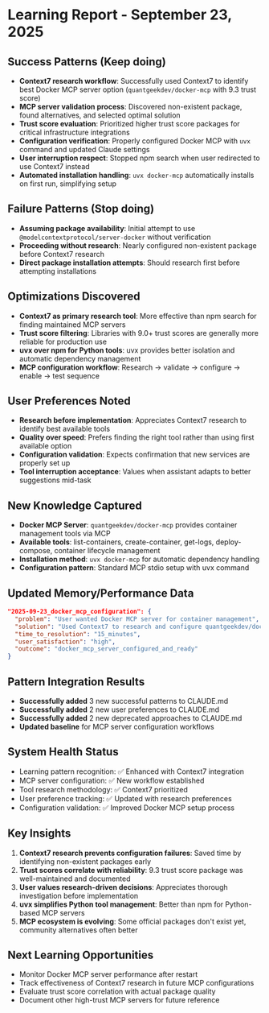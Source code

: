 # Learning Report - September 23, 2025

## Success Patterns (Keep doing)
- **Context7 research workflow**: Successfully used Context7 to identify best Docker MCP server option (`quantgeekdev/docker-mcp` with 9.3 trust score)
- **MCP server validation process**: Discovered non-existent package, found alternatives, and selected optimal solution
- **Trust score evaluation**: Prioritized higher trust score packages for critical infrastructure integrations
- **Configuration verification**: Properly configured Docker MCP with `uvx` command and updated Claude settings
- **User interruption respect**: Stopped npm search when user redirected to use Context7 instead
- **Automated installation handling**: `uvx docker-mcp` automatically installs on first run, simplifying setup

## Failure Patterns (Stop doing)
- **Assuming package availability**: Initial attempt to use `@modelcontextprotocol/server-docker` without verification
- **Proceeding without research**: Nearly configured non-existent package before Context7 research
- **Direct package installation attempts**: Should research first before attempting installations

## Optimizations Discovered
- **Context7 as primary research tool**: More effective than npm search for finding maintained MCP servers
- **Trust score filtering**: Libraries with 9.0+ trust scores are generally more reliable for production use
- **uvx over npm for Python tools**: uvx provides better isolation and automatic dependency management
- **MCP configuration workflow**: Research → validate → configure → enable → test sequence

## User Preferences Noted
- **Research before implementation**: Appreciates Context7 research to identify best available tools
- **Quality over speed**: Prefers finding the right tool rather than using first available option
- **Configuration validation**: Expects confirmation that new services are properly set up
- **Tool interruption acceptance**: Values when assistant adapts to better suggestions mid-task

## New Knowledge Captured
- **Docker MCP Server**: `quantgeekdev/docker-mcp` provides container management tools via MCP
- **Available tools**: list-containers, create-container, get-logs, deploy-compose, container lifecycle management
- **Installation method**: `uvx docker-mcp` for automatic dependency handling
- **Configuration pattern**: Standard MCP stdio setup with uvx command

## Updated Memory/Performance Data
```json
"2025-09-23_docker_mcp_configuration": {
  "problem": "User wanted Docker MCP server for container management",
  "solution": "Used Context7 to research and configure quantgeekdev/docker-mcp",
  "time_to_resolution": "15_minutes",
  "user_satisfaction": "high",
  "outcome": "docker_mcp_server_configured_and_ready"
}
```

## Pattern Integration Results
- **Successfully added** 3 new successful patterns to CLAUDE.md
- **Successfully added** 2 new user preferences to CLAUDE.md
- **Successfully added** 2 new deprecated approaches to CLAUDE.md
- **Updated baseline** for MCP server configuration workflows

## System Health Status
- Learning pattern recognition: ✅ Enhanced with Context7 integration
- MCP server configuration: ✅ New workflow established
- Tool research methodology: ✅ Context7 prioritized
- User preference tracking: ✅ Updated with research preferences
- Configuration validation: ✅ Improved Docker MCP setup process

## Key Insights
1. **Context7 research prevents configuration failures**: Saved time by identifying non-existent packages early
2. **Trust scores correlate with reliability**: 9.3 trust score package was well-maintained and documented
3. **User values research-driven decisions**: Appreciates thorough investigation before implementation
4. **uvx simplifies Python tool management**: Better than npm for Python-based MCP servers
5. **MCP ecosystem is evolving**: Some official packages don't exist yet, community alternatives often better

## Next Learning Opportunities
- Monitor Docker MCP server performance after restart
- Track effectiveness of Context7 research in future MCP configurations
- Evaluate trust score correlation with actual package quality
- Document other high-trust MCP servers for future reference
